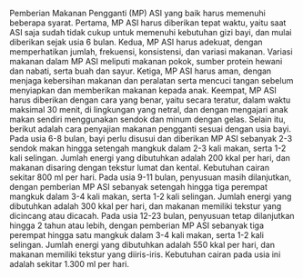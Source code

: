 Pemberian Makanan Pengganti (MP) ASI yang baik harus memenuhi beberapa syarat. Pertama, MP ASI harus diberikan tepat waktu, yaitu saat ASI saja sudah tidak cukup untuk memenuhi kebutuhan gizi bayi, dan mulai diberikan sejak usia 6 bulan. Kedua, MP ASI harus adekuat, dengan memperhatikan jumlah, frekuensi, konsistensi, dan variasi makanan. Variasi makanan dalam MP ASI meliputi makanan pokok, sumber protein hewani dan nabati, serta buah dan sayur. Ketiga, MP ASI harus aman, dengan menjaga kebersihan makanan dan peralatan serta mencuci tangan sebelum menyiapkan dan memberikan makanan kepada anak. Keempat, MP ASI harus diberikan dengan cara yang benar, yaitu secara teratur, dalam waktu maksimal 30 menit, di lingkungan yang netral, dan dengan mengajari anak makan sendiri menggunakan sendok dan minum dengan gelas. Selain itu, berikut adalah cara penyajian makanan pengganti sesuai dengan usia bayi. Pada usia 6-8 bulan, bayi perlu disusui dan diberikan MP ASI sebanyak 2-3 sendok makan hingga setengah mangkuk dalam 2-3 kali makan, serta 1-2 kali selingan. Jumlah energi yang dibutuhkan adalah 200 kkal per hari, dan makanan disaring dengan tekstur lumat dan kental. Kebutuhan cairan sekitar 800 ml per hari. Pada usia 9-11 bulan, penyusuan masih dilanjutkan, dengan pemberian MP ASI sebanyak setengah hingga tiga perempat mangkuk dalam 3-4 kali makan, serta 1-2 kali selingan. Jumlah energi yang dibutuhkan adalah 300 kkal per hari, dan makanan memiliki tekstur yang dicincang atau dicacah. Pada usia 12-23 bulan, penyusuan tetap dilanjutkan hingga 2 tahun atau lebih, dengan pemberian MP ASI sebanyak tiga perempat hingga satu mangkuk dalam 3-4 kali makan, serta 1-2 kali selingan. Jumlah energi yang dibutuhkan adalah 550 kkal per hari, dan makanan memiliki tekstur yang diiris-iris. Kebutuhan cairan pada usia ini adalah sekitar 1.300 ml per hari.